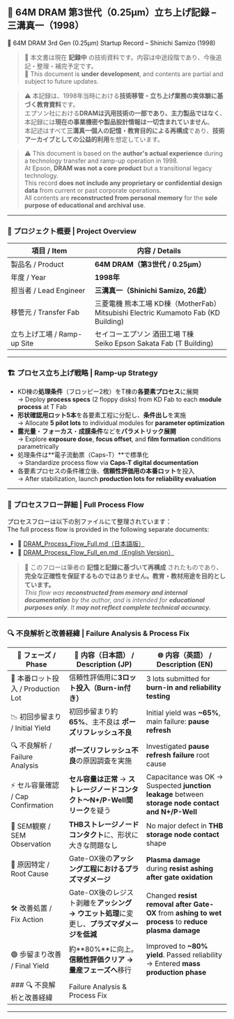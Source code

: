 ## 📘 64M DRAM 第3世代（0.25μm）立ち上げ記録 – 三溝真一（1998）  
📘 64M DRAM 3rd Gen (0.25μm) Startup Record – Shinichi Samizo (1998)

> 📝 本文書は現在 **記録中** の技術資料です。内容は中途段階であり、今後追記・整理・補完予定です。  
> 📝 This document is **under development**, and contents are partial and subject to future updates.

> ⚠️ 本記録は、1998年当時における**技術移管・立ち上げ業務の実体験に基づく教育資料**です。  
> エプソン社における**DRAMは汎用技術の一部であり、主力製品ではなく**、  
> 本記録には**現在の事業機密や製品設計情報は一切含まれていません**。  
> 本記述はすべて**三溝真一個人の記憶・教育目的による再構成**であり、**技術アーカイブとしての公益的利用**を想定しています。

> ⚠️ This document is based on the **author's actual experience** during a technology transfer and ramp-up operation in 1998.  
> At Epson, **DRAM was not a core product** but a transitional legacy technology.  
> This record **does not include any proprietary or confidential design data** from current or past corporate operations.  
> All contents are **reconstructed from personal memory** for the **sole purpose of educational and archival use**.

---

### 🧭 プロジェクト概要 | Project Overview

| 項目 / Item | 内容 / Details |
|-------------|----------------|
| 製品名 / Product | **64M DRAM（第3世代 / 0.25μm）** |
| 年度 / Year | **1998年** |
| 担当者 / Lead Engineer | **三溝真一（Shinichi Samizo, 26歳）** |
| 移管元 / Transfer Fab | 三菱電機 熊本工場 KD棟（MotherFab）<br>Mitsubishi Electric Kumamoto Fab (KD Building) |
| 立ち上げ工場 / Ramp-up Site | セイコーエプソン 酒田工場 T棟<br>Seiko Epson Sakata Fab (T Building) |

---

### 🏗️ プロセス立ち上げ戦略 | Ramp-up Strategy

- KD棟の**処理条件**（フロッピー2枚）をT棟の**各要素プロセス**に展開  
  → Deploy **process specs** (2 floppy disks) from KD Fab to each **module process** at T Fab  
- **形状確認用ロット5本**を各要素工程に分配し、**条件出し**を実施  
  → Allocate **5 pilot lots** to individual modules for **parameter optimization**  
- **露光量**・**フォーカス**・**成膜条件**などを**パラメトリック展開**  
  → Explore **exposure dose**, **focus offset**, and **film formation** conditions parametrically  
- 処理条件は**電子流動票（Caps-T）**で標準化  
  → Standardize process flow via **Caps-T digital documentation**  
- 各要素プロセスの条件確立後、**信頼性評価用の本番ロット**を投入  
  → After stabilization, launch **production lots for reliability evaluation**

---

### 🔗 プロセスフロー詳細 | Full Process Flow

プロセスフローは以下の別ファイルにて整理されています：  
The full process flow is provided in the following separate documents:

- 📄 [DRAM_Process_Flow_Full.md（日本語版）](DRAM_Process_Flow_Full.md)  
- 📄 [DRAM_Process_Flow_Full_en.md（English Version）](DRAM_Process_Flow_Full_en.md)

> 📝 このフローは筆者の **記憶と記録に基づいて再構成** されたものであり、  
> **完全な正確性を保証するものではありません。教育・教材用途を目的としています。**  
> *This flow was **reconstructed from memory and internal documentation** by the author, and is intended for **educational purposes only**. It **may not reflect complete technical accuracy.***

---

### 🔍 不良解析と改善経緯 | Failure Analysis & Process Fix

| 🧭 フェーズ / Phase | 📄 内容（日本語） / Description (JP) | 🌐 内容（英語） / Description (EN) |
|------------------|----------------------------------|--------------------------------------|
| 🚀 本番ロット投入 / Production Lot | 信頼性評価用に**3ロット投入（Burn-in付き）** | 3 lots submitted for **burn-in and reliability testing** |
| 📉 初回歩留まり / Initial Yield | 初回歩留まり約**65%**、主不良は **ポーズリフレッシュ不良** | Initial yield was **~65%**, main failure: **pause refresh** |
| 🔍 不良解析 / Failure Analysis | **ポーズリフレッシュ不良**の原因調査を実施 | Investigated **pause refresh failure** root cause |
| ⚡ セル容量確認 / Cap Confirmation | **セル容量は正常** → **ストレージノードコンタクト〜N+/P-Well間リーク**を疑う | Capacitance was OK → Suspected **junction leakage** between **storage node contact and N+/P-Well** |
| 🧐 SEM観察 / SEM Observation | **THBストレージノードコンタクト**に、形状に大きな問題なし | No major defect in **THB storage node contact** shape |
| 📌 原因特定 / Root Cause | Gate-OX後の**アッシング工程におけるプラズマダメージ** | **Plasma damage** during **resist ashing after gate oxidation** |
| 🛠️ 改善処置 / Fix Action | Gate-OX後のレジスト剥離を**アッシング → ウエット処理**に変更し、**プラズマダメージを低減** | Changed **resist removal after Gate-OX** from **ashing to wet process** to **reduce plasma damage** |
| 🟢 歩留まり改善 / Final Yield | 約**80%**に向上。**信頼性評価クリア → 量産フェーズへ**移行 | Improved to **~80% yield**. Passed reliability → Entered **mass production phase** |
### 🔍 不良解析と改善経緯 | Failure Analysis & Process Fix

---

